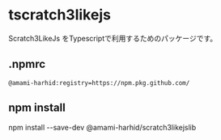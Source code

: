 # tscratch3likejs

Scratch3LikeJs をTypescriptで利用するためのパッケージです。
## .npmrc
```
@amami-harhid:registry=https://npm.pkg.github.com/
```
## npm install
npm install --save-dev @amami-harhid/scratch3likejslib
